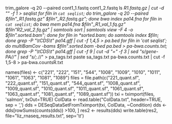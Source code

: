 trim_galore -q 20 --paired cont1_1.fastq cont1_2.fastq
ls *_R1.fastq.gz | cut -d "_" -f 1 > seqlist
for filn in `cat seqlist`; do trim_galore -q 20 --paired $filn"_R1.fastq.gz" $filn"_R2.fastq.gz"; done
bwa index pa14.fna 
for filn in `cat seqlist`; do bwa mem pa14.fna $filn"_R1_val_1.fq.gz" $filn"_R2_val_2.fq.gz" | samtools sort | samtools view -F 4 -o $filn".sorted.bam"; done
for filn in *sorted.bam; do samtools index $filn; done
grep -P "\tCDS\t" pa14.gff | cut -f 1,4,5 > pa.bed
for filn in 'cat seqlist'; do multiBamCov -bams $filn".sorted.bam -bed pa.bed > pa-bwa.counts.txt; done
grep -P "\tCDS\t" pa14.gff | cut -f 9 | cut -d "=" -f 3 | sed "s/gene-PA_//" | sed "s/;.*//" > pa_tags.txt
paste sa_tags.txt pa-bwa.counts.txt | cut -f 1,5-8 > pa-bwa.countsR.txt 




names(files) <- c("221", "222", "151", "544", "1008", "1009", "1010", "1011", "1061", "1063", "1081", "1089")
files = file.path(c("221_quant.sf", "222_quant.sf", "151_quant.sf", "544_quant.sf", "1008_quant.sf", "1009_quant.sf", "1010_quant.sf", "1011_quant.sf", "1061_quant.sf", "1063_quant.sf", "1081_quant.sf", "1089_quant.sf"))
txi = tximport(files, 'salmon', txOut=TRUE)
ColData <- read.table("ColData.txt", header=TRUE, sep = ',')
dds = DESeqDataSetFromTximport(txi, ColData, ~Condition)
dds <- dds[rowSums(counts(dds)) >100, ]
res2 <- results(dds)
write.table(res2, file="liz_rnaseq_results.txt", sep='\t')
